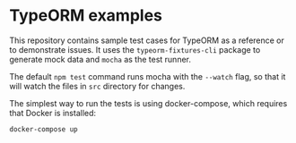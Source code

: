 # TypeORM examples

This repository contains sample test cases for TypeORM as a reference or to demonstrate issues. It uses the `typeorm-fixtures-cli` package to generate mock data and `mocha` as the test runner.  

The default `npm test` command runs mocha with the `--watch` flag, so that it will watch the files in `src` directory for changes.  

The simplest way to run the tests is using docker-compose, which requires that Docker is installed:

```sh
docker-compose up
```
